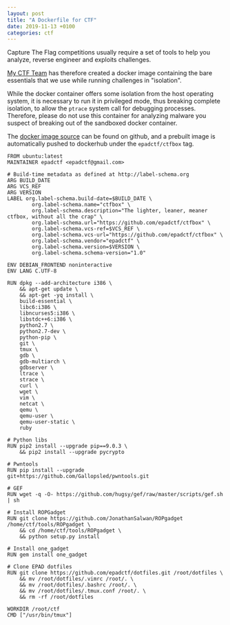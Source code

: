 ```yaml
---
layout: post
title: "A Dockerfile for CTF"
date: 2019-11-13 +0100
categories: ctf 
---
```

Capture The Flag competitions usually require a set of tools to help you analyze, reverse engineer and exploits challenges.

[My CTF Team](https://ctftime.org/team/30815) has therefore created a docker image containing the bare essentials that we use while running challenges in "isolation". 

While the docker container offers some isolation from the host operating system, it is necessary to run it in privileged mode, thus breaking complete isolation, to allow the `ptrace` system call for debugging processes. Therefore, please do not use this container for analyzing malware you suspect of breaking out of the sandboxed docker container.

The [docker image source](https://github.com/epadctf/ctfbox) can be found on github, and a prebuilt image is automatically pushed to dockerhub under the `epadctf/ctfbox` tag.

```docker
FROM ubuntu:latest
MAINTAINER epadctf <epadctf@gmail.com>

# Build-time metadata as defined at http://label-schema.org
ARG BUILD_DATE
ARG VCS_REF
ARG VERSION
LABEL org.label-schema.build-date=$BUILD_DATE \
        org.label-schema.name="ctfbox" \
        org.label-schema.description="The lighter, leaner, meaner ctfbox, without all the crap" \
        org.label-schema.url="https://github.com/epadctf/ctfbox" \
        org.label-schema.vcs-ref=$VCS_REF \
        org.label-schema.vcs-url="https://github.com/epadctf/ctfbox" \
        org.label-schema.vendor="epadctf" \
        org.label-schema.version=$VERSION \
        org.label-schema.schema-version="1.0"

ENV DEBIAN_FRONTEND noninteractive
ENV LANG C.UTF-8

RUN dpkg --add-architecture i386 \
    && apt-get update \
    && apt-get -yq install \
    build-essential \
    libc6:i386 \
    libncurses5:i386 \
    libstdc++6:i386 \
    python2.7 \
    python2.7-dev \
    python-pip \
    git \
    tmux \
    gdb \
    gdb-multiarch \
    gdbserver \
    ltrace \
    strace \
    curl \
    wget \
    vim \
    netcat \
    qemu \
    qemu-user \
    qemu-user-static \
    ruby

# Python libs
RUN pip2 install --upgrade pip==9.0.3 \
    && pip2 install --upgrade pycrypto

# Pwntools
RUN pip install --upgrade git+https://github.com/Gallopsled/pwntools.git

# GEF
RUN wget -q -O- https://github.com/hugsy/gef/raw/master/scripts/gef.sh | sh

# Install ROPGadget
RUN git clone https://github.com/JonathanSalwan/ROPgadget /home/ctf/tools/ROPgadget \
    && cd /home/ctf/tools/ROPgadget \
    && python setup.py install

# Install one_gadget
RUN gem install one_gadget

# Clone EPAD dotfiles
RUN git clone https://github.com/epadctf/dotfiles.git /root/dotfiles \
    && mv /root/dotfiles/.vimrc /root/. \
    && mv /root/dotfiles/.bashrc /root/. \
    && mv /root/dotfiles/.tmux.conf /root/. \
    && rm -rf /root/dotfiles

WORKDIR /root/ctf
CMD ["/usr/bin/tmux"]
```